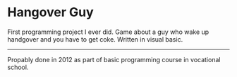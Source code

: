 # Hangover Guy
First programming project I ever did.
Game about a guy who wake up handgover and you have to get coke.
Written in visual basic.

-------
Propably done in 2012 as part of basic programming course in vocational school.
